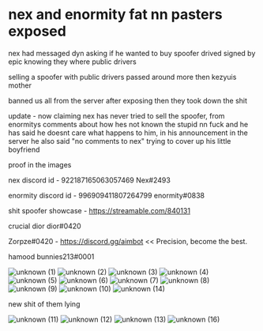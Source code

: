 # nex and enormity fat nn pasters exposed

nex had messaged dyn asking if he wanted to buy spoofer drived signed by epic knowing they where public drivers

selling a spoofer with public drivers passed around more then kezyuis mother

banned us all from the server after exposing then they took down the shit

update - now claiming nex has never tried to sell the spoofer, from enormitys comments about how hes not known the stupid nn fuck and he has said he doesnt care what 
happens to him, in his announcement in the server he also said "no comments to nex" trying to cover up his little boyfriend

proof in the images

nex discord id - 922187165063057469
Nex#2493


enormity discord id - 996909411807264799
enormity#0838


shit spoofer showcase - https://streamable.com/840131


crucial dior dior#0420

Zorpze#0420 - https://discord.gg/aimbot << Precision, become the best.

hamood bunnies213#0001

![unknown (1)](https://user-images.githubusercontent.com/110612389/182857196-bc67a341-01c1-4163-a9d9-02d9d37ec915.png)
![unknown (2)](https://user-images.githubusercontent.com/110612389/182857249-4af24581-5bde-4975-88e5-feba9fd4903d.png)
![unknown (3)](https://user-images.githubusercontent.com/110612389/182857293-1ff08ef9-b30b-4afc-952e-5b787682ecfd.png)
![unknown (4)](https://user-images.githubusercontent.com/110612389/182857337-1bd887e9-7dc9-430f-b298-2b858253bce1.png)
![unknown (5)](https://user-images.githubusercontent.com/110612389/182857366-5cb2d3ca-54e9-4021-be0f-bf41991dc8d8.png)
![unknown (6)](https://user-images.githubusercontent.com/110612389/182857478-62be3307-6700-4d2b-8b12-052dd1617a87.png)
![unknown (7)](https://user-images.githubusercontent.com/110612389/182857484-cbaf2c60-87ec-4b76-bd06-383e06dc1f5f.png)
![unknown (8)](https://user-images.githubusercontent.com/110612389/182857517-48623b27-c59c-42f7-8af9-c379a63ab316.png)
![unknown (9)](https://user-images.githubusercontent.com/110612389/182857560-2d5c20ad-af47-48db-a97e-45811e1269e3.png)
![unknown (10)](https://user-images.githubusercontent.com/110612389/182857655-9c78e59d-bbaf-4918-bd02-1464e826835d.png)
![unknown (14)](https://user-images.githubusercontent.com/110612389/182860977-f48c4e0d-e566-4381-8f1d-8f5448ae299d.png)

new shit of them lying

![unknown (11)](https://user-images.githubusercontent.com/110612389/182859793-9883172e-b0ca-4fa7-859a-c05671214d51.png)
![unknown (12)](https://user-images.githubusercontent.com/110612389/182859841-dabba0d6-e36f-401a-8d98-2eced635b20e.png)
![unknown (13)](https://user-images.githubusercontent.com/110612389/182859878-8c98706b-fe4c-4abb-a685-08c8baae13f6.png)
![unknown (16)](https://user-images.githubusercontent.com/110612389/182863390-5e4b6c9f-76e3-4d31-a29b-846c5259d234.png)



